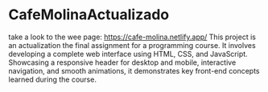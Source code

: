 # CafeMolinaActualizado
take a look to the wee page:
https://cafe-molina.netlify.app/
This project is an actualization the final assignment for a programming course. It involves developing a complete web interface using HTML, CSS, and JavaScript. Showcasing a responsive header for desktop and mobile, interactive navigation, and smooth animations, it demonstrates key front-end concepts learned during the course.
